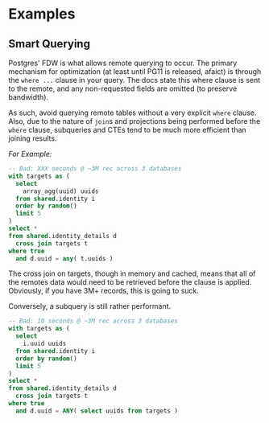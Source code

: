 # Examples

## Smart Querying

Postgres' FDW is what allows remote querying to occur. The primary
mechanism for optimization (at least until PG11 is released, afaict)
is through the `where ...` clause in your query. The docs state this
where clause is sent to the remote, and any non-requested fields are
omitted (to preserve bandwidth).

As such, avoid querying remote tables without a very explicit `where`
clause. Also, due to the nature of `join`s and projections being
performed before the `where` clause, subqueries and CTEs tend to be
much more efficient than joining results.

_For Example:_


```sql
-- Bad: XXX seconds @ ~3M rec across 3 databases
with targets as (
  select
    array_agg(uuid) uuids
  from shared.identity i
  order by random()
  limit 5
)
select *
from shared.identity_details d
  cross join targets t
where true
  and d.uuid = any( t.uuids )
```

The cross join on targets, though in memory and cached, means that all
of the remotes data would need to be retrieved before the clause is
applied. Obviously, if you have 3M+ records, this is going to suck.

Conversely, a subquery is still rather performant.

```sql
-- Bad: 10 seconds @ ~3M rec across 3 databases
with targets as (
  select
    i.uuid uuids
  from shared.identity i
  order by random()
  limit 5
)
select *
from shared.identity_details d
  cross join targets t
where true
  and d.uuid = ANY( select uuids from targets )
```